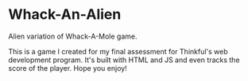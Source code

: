 # Whack-An-Alien
Alien variation of Whack-A-Mole game.

This is a game I created for my final assessment for Thinkful's web development program. It's built with HTML and JS and even tracks the score of the player. Hope you enjoy!
